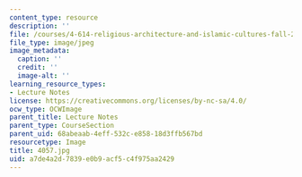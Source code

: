 ```yaml
---
content_type: resource
description: ''
file: /courses/4-614-religious-architecture-and-islamic-cultures-fall-2002/a7de4a2d7839e0b9acf5c4f975aa2429_4057.jpg
file_type: image/jpeg
image_metadata:
  caption: ''
  credit: ''
  image-alt: ''
learning_resource_types:
- Lecture Notes
license: https://creativecommons.org/licenses/by-nc-sa/4.0/
ocw_type: OCWImage
parent_title: Lecture Notes
parent_type: CourseSection
parent_uid: 68abeaab-4eff-532c-e858-18d3ffb567bd
resourcetype: Image
title: 4057.jpg
uid: a7de4a2d-7839-e0b9-acf5-c4f975aa2429
---
```

